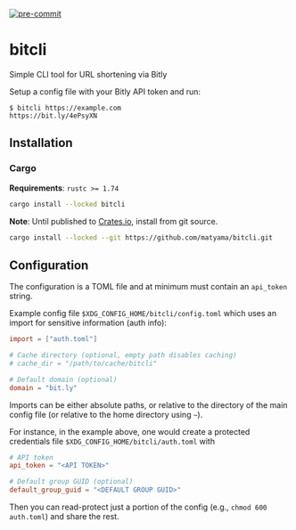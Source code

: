 [![pre-commit](https://img.shields.io/badge/pre--commit-enabled-brightgreen?logo=pre-commit)](https://github.com/pre-commit/pre-commit)

# bitcli
Simple CLI tool for URL shortening via Bitly

Setup a config file with your Bitly API token and run:
```console
$ bitcli https://example.com
https://bit.ly/4ePsyXN
```

## Installation

### Cargo
**Requirements**: `rustc >= 1.74`

```bash
cargo install --locked bitcli
```

**Note**: Until published to [Crates.io](https://crates.io), install
from git source.
```bash
cargo install --locked --git https://github.com/matyama/bitcli.git
```

## Configuration
The configuration is a TOML file and at minimum must contain an
`api_token` string.

Example config file `$XDG_CONFIG_HOME/bitcli/config.toml` which uses an
import for sensitive information (auth info):
```toml
import = ["auth.toml"]

# Cache directory (optional, empty path disables caching)
# cache_dir = "/path/to/cache/bitcli"

# Default domain (optional)
domain = "bit.ly"
```

Imports can be either absolute paths, or relative to the directory of
the main config file (or relative to the home directory using `~`).

For instance, in the example above, one would create a protected
credentials file `$XDG_CONFIG_HOME/bitcli/auth.toml` with
```toml
# API token
api_token = "<API TOKEN>"

# Default group GUID (optional)
default_group_guid = "<DEFAULT GROUP GUID>"
```

Then you can read-protect just a portion of the config
(e.g., `chmod 600 auth.toml`) and share the rest.
